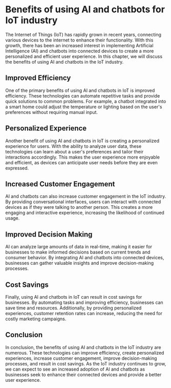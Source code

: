 Benefits of using AI and chatbots for IoT industry
=================================================================================================

The Internet of Things (IoT) has rapidly grown in recent years, connecting various devices to the internet to enhance their functionality. With this growth, there has been an increased interest in implementing Artificial Intelligence (AI) and chatbots into connected devices to create a more personalized and efficient user experience. In this chapter, we will discuss the benefits of using AI and chatbots in the IoT industry.

Improved Efficiency
-------------------

One of the primary benefits of using AI and chatbots in IoT is improved efficiency. These technologies can automate repetitive tasks and provide quick solutions to common problems. For example, a chatbot integrated into a smart home could adjust the temperature or lighting based on the user's preferences without requiring manual input.

Personalized Experience
-----------------------

Another benefit of using AI and chatbots in IoT is creating a personalized experience for users. With the ability to analyze user data, these technologies can learn about a user's preferences and tailor their interactions accordingly. This makes the user experience more enjoyable and efficient, as devices can anticipate user needs before they are even expressed.

Increased Customer Engagement
-----------------------------

AI and chatbots can also increase customer engagement in the IoT industry. By providing conversational interfaces, users can interact with connected devices as if they were talking to another person. This creates a more engaging and interactive experience, increasing the likelihood of continued usage.

Improved Decision Making
------------------------

AI can analyze large amounts of data in real-time, making it easier for businesses to make informed decisions based on current trends and consumer behavior. By integrating AI and chatbots into connected devices, businesses can gather valuable insights and improve decision-making processes.

Cost Savings
------------

Finally, using AI and chatbots in IoT can result in cost savings for businesses. By automating tasks and improving efficiency, businesses can save time and resources. Additionally, by providing personalized experiences, customer retention rates can increase, reducing the need for costly marketing campaigns.

Conclusion
----------

In conclusion, the benefits of using AI and chatbots in the IoT industry are numerous. These technologies can improve efficiency, create personalized experiences, increase customer engagement, improve decision-making processes, and result in cost savings. As the IoT industry continues to grow, we can expect to see an increased adoption of AI and chatbots as businesses seek to enhance their connected devices and provide a better user experience.

